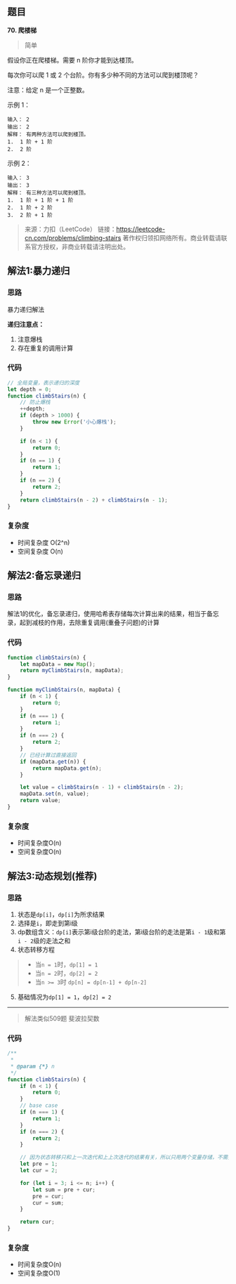 ## 题目
**70. 爬楼梯**
>简单

假设你正在爬楼梯。需要 n 阶你才能到达楼顶。

每次你可以爬 1 或 2 个台阶。你有多少种不同的方法可以爬到楼顶呢？

注意：给定 n 是一个正整数。

示例 1：
```
输入： 2
输出： 2
解释： 有两种方法可以爬到楼顶。
1.  1 阶 + 1 阶
2.  2 阶
```

示例 2：
```
输入： 3
输出： 3
解释： 有三种方法可以爬到楼顶。
1.  1 阶 + 1 阶 + 1 阶
2.  1 阶 + 2 阶
3.  2 阶 + 1 阶
```
>来源：力扣（LeetCode）
链接：https://leetcode-cn.com/problems/climbing-stairs
著作权归领扣网络所有。商业转载请联系官方授权，非商业转载请注明出处。

## 解法1:暴力递归

### 思路
暴力递归解法

**递归注意点：**
1. 注意爆栈
2. 存在重复的调用计算

### 代码
```javascript
// 全局变量，表示递归的深度
let depth = 0; 
function climbStairs(n) {
    // 防止爆栈
    ++depth;
    if (depth > 1000) {
        throw new Error('小心爆栈');
    }

    if (n < 1) {
        return 0;
    }
    if (n == 1) {
        return 1;
    }
    if (n == 2) {
        return 2;
    }
    return climbStairs(n - 2) + climbStairs(n - 1);
}
```

### 复杂度
* 时间复杂度 O(2^n)
* 空间复杂度 O(n)

## 解法2:备忘录递归

### 思路
解法1的优化，备忘录递归，使用哈希表存储每次计算出来的结果，相当于备忘录，起到减枝的作用，去除重复调用(重叠子问题)的计算

### 代码
```javascript
function climbStairs(n) {
    let mapData = new Map();
    return myClimbStairs(n, mapData); 
}

function myClimbStairs(n, mapData) {
    if (n < 1) {
        return 0;
    }
    if (n === 1) {
        return 1;
    }
    if (n === 2) {
        return 2;
    }
    // 已经计算过直接返回
    if (mapData.get(n)) {
        return mapData.get(n);
    }

    let value = climbStairs(n - 1) + climbStairs(n - 2);
    mapData.set(n, value);
    return value;
}
```
### 复杂度
 * 时间复杂度O(n)
 * 空间复杂度O(n)


## 解法3:动态规划(推荐)

### 思路
1. 状态是`dp[i]`，`dp[i]`为所求结果
2. 选择是`i`，即走到第i级
3. dp数组含义：`dp[i]`表示第i级台阶的走法，第i级台阶的走法是第`i - 1`级和第`i - 2`级的走法之和
4. 状态转移方程
>* 当`n = 1`时，`dp[1] = 1`
>* 当`n = 2`时，`dp[2] = 2`
>* 当`n >= 3`时 `dp[n] = dp[n-1] + dp[n-2]`
5. 基础情况为`dp[1] = 1`，`dp[2] = 2`
---

>解法类似509题 斐波拉契数

### 代码
```javascript
/** 
 * 
 * @param {*} n 
 */
function climbStairs(n) {
    if (n < 1) {
        return 0;
    }
    // base case
    if (n === 1) {
        return 1;
    }
    if (n === 2) {
        return 2;
    }

    // 因为状态转移只和上一次迭代和上上次迭代的结果有关，所以只用两个变量存储，不需要用数组，减少了空间
    let pre = 1;
    let cur = 2;

    for (let i = 3; i <= n; i++) {
        let sum = pre + cur;
        pre = cur;
        cur = sum;
    }

    return cur;
}
```
### 复杂度
* 时间复杂度O(n)
* 空间复杂度O(1)